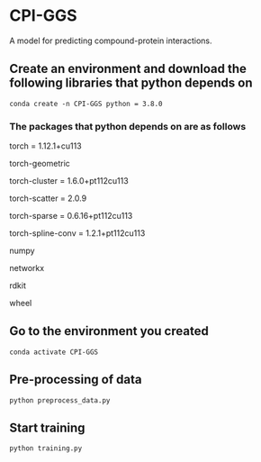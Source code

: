 # CPI-GGS
A model for predicting compound-protein interactions.
## Create an environment and download the following libraries that python depends on

```
conda create -n CPI-GGS python = 3.8.0
```
### The packages that python depends on are as follows
torch = 1.12.1+cu113 

torch-geometric

torch-cluster = 1.6.0+pt112cu113  

torch-scatter = 2.0.9     

torch-sparse = 0.6.16+pt112cu113

torch-spline-conv = 1.2.1+pt112cu113 

numpy

networkx

rdkit

wheel
## Go to the environment you created
```
conda activate CPI-GGS
```
## Pre-processing of data
```
python preprocess_data.py
```
## Start training
```
python training.py
```

